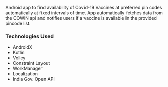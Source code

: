 Android app to find availability of Covid-19 Vaccines at preferred pin codes automatically at fixed intervals of time. App automatically fetches data from the COWIN api and notifies users if a vaccine is available in the provided pincode list.

### Technologies Used

- AndroidX
- Kotlin 
- Volley
- Constraint Layout
- WorkManager
- Localization
- India Gov. Open API




